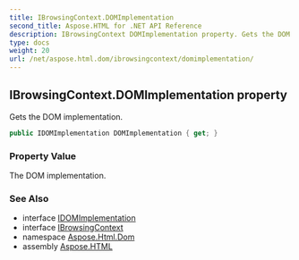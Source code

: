 ```yaml
---
title: IBrowsingContext.DOMImplementation
second_title: Aspose.HTML for .NET API Reference
description: IBrowsingContext DOMImplementation property. Gets the DOM implementation
type: docs
weight: 20
url: /net/aspose.html.dom/ibrowsingcontext/domimplementation/
---
```

## IBrowsingContext.DOMImplementation property

Gets the DOM implementation.

```csharp
public IDOMImplementation DOMImplementation { get; }
```

### Property Value

The DOM implementation.

### See Also

* interface [IDOMImplementation](../../idomimplementation/)
* interface [IBrowsingContext](../)
* namespace [Aspose.Html.Dom](../../../aspose.html.dom/)
* assembly [Aspose.HTML](../../../)

